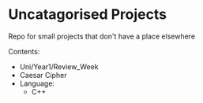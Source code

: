 # Uncatagorised Projects

 Repo for small projects that don't have a place elsewhere

Contents:

* Uni/Year1/Review_Week
 * Caesar Cipher
  * Language:
    * C++
